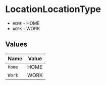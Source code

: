 # LocationLocationType

* `HOME` - HOME
* `WORK` - WORK


## Values

| Name   | Value  |
| ------ | ------ |
| `Home` | HOME   |
| `Work` | WORK   |
